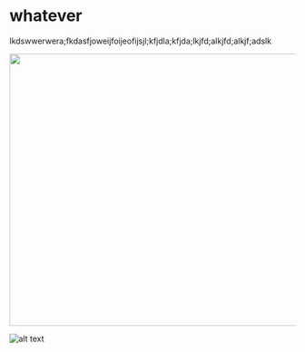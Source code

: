 # whatever

lkdswwerwera;fkdasfjoweijfoijeofijsjl;kfjdla;kfjda;lkjfd;alkjfd;alkjf;adslk

<img src="https://i.imgur.com/6hR7dII.gifv" width="640" height="480">

![alt text](https://i.imgur.com/6hR7dII.gifv)
